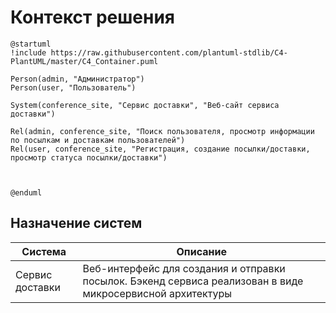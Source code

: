 # Контекст решения
<!-- Окружение системы (роли, участники, внешние системы) и связи системы с ним. Диаграмма контекста C4 и текстовое описание. 
-->
```plantuml
@startuml
!include https://raw.githubusercontent.com/plantuml-stdlib/C4-PlantUML/master/C4_Container.puml

Person(admin, "Администратор")
Person(user, "Пользователь")

System(conference_site, "Сервис доставки", "Веб-сайт сервиса доставки")

Rel(admin, conference_site, "Поиск пользователя, просмотр информации по посылкам и доставкам пользователей")
Rel(user, conference_site, "Регистрация, создание посылки/доставки, просмотр статуса посылки/доставки")



@enduml
```
## Назначение систем
|Система| Описание|
|-------|---------|
| Сервис доставки | Веб-интерфейс для создания и отправки посылок. Бэкенд сервиса реализован в виде микросервисной архитектуры |

